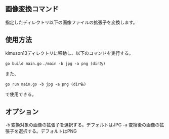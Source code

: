 ## 画像変換コマンド
指定したディレクトリ以下の画像ファイルの拡張子を変換します。

## 使用方法
kimuson13ディレクトリに移動し、以下のコマンドを実行する。

`go build main.go`
`./main -b jpg -a png (dir名)`

また、

`go run main.go -b jpg -a png (dir名)`

で使用できる。

## オプション
`-b` 変換対象の画像の拡張子を選択する。デフォルトはJPG
`-a` 変換後の画像の拡張子を選択する。デフォルトはPNG